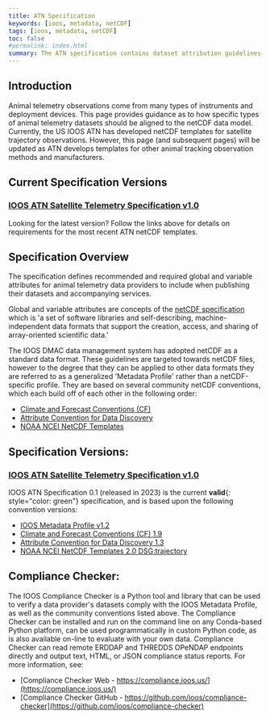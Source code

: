 ```yaml
---
title: ATN Specification
keywords: [ioos, metadata, netCDF]
tags: [ioos, metadata, netCDF]
toc: false
#permalink: index.html
summary: The ATN specification contains dataset attribution guidelines and examples which describe ATN's file format specification following the netCDF data model.
---
```


## **Introduction**

Animal telemetry observations come from many types of instruments and deployment devices. This page provides guidance as to how specific types of animal telemetry datasets should be aligned to the netCDF data model.
Currently, the US IOOS ATN has developed netCDF templates for satellite trajectory observations. However, this page (and subsequent pages) will be updated as ATN develops templates for other animal tracking observation methods and manufacturers.

## **Current Specification Versions**

### [**IOOS ATN Satellite Telemetry Specification v1.0**](atn-sat-telem-specification-v1-0.html)

Looking for the latest version?  Follow the links above for details on requirements for the most recent ATN netCDF templates.

## **Specification Overview**

The specification defines recommended and required global and variable attributes for animal telemetry data providers to include when publishing their datasets and accompanying services.

Global and variable attributes are concepts of the [netCDF specification](https://www.unidata.ucar.edu/software/netcdf/docs/) which is 'a set of software libraries and self-describing, machine-independent data formats that support the creation, access, and sharing of array-oriented scientific data.'  

The IOOS DMAC data management system has adopted netCDF as a standard data format.  These guidelines are targeted towards netCDF files, however to the degree that they can be applied to other data formats they are referred to as a generalized 'Metadata Profile' rather than a netCDF-specific profile.  They are based on several community netCDF conventions, which each build off of each other in the following order:

- [Climate and Forecast Conventions (CF)](http://cfconventions.org/)
- [Attribute Convention for Data Discovery](http://wiki.esipfed.org/index.php?title=Attribute_Convention_for_Data_Discovery)
- [NOAA NCEI NetCDF Templates](https://www.ncei.noaa.gov/netcdf-templates)

## Specification Versions:

### [**IOOS ATN Satellite Telemetry Specification v1.0**](atn-sat-telem-specification-v1-0.html)

IOOS ATN Specification 0.1 (released in 2023) is the current **valid**{: style="color: green"} specification, and is based upon the following convention versions:

- [IOOS Metadata Profile v1.2](https://ioos.github.io/ioos-metadata/ioos-metadata-profile-v1-2.html)
- [Climate and Forecast Conventions (CF) 1.9](http://cfconventions.org/Data/cf-conventions/cf-conventions-1.9/cf-conventions.html)
- [Attribute Convention for Data Discovery 1.3](http://wiki.esipfed.org/index.php/Attribute_Convention_for_Data_Discovery_1-3)
- [NOAA NCEI NetCDF Templates 2.0 DSG:trajectory](https://www.ncei.noaa.gov/data/oceans/ncei/formats/netcdf/v2.0/index.html)

## Compliance Checker:

The IOOS Compliance Checker is a Python tool and library that can be used to verify a data provider's datasets comply with the IOOS Metadata Profile, as well as the community conventions listed above.  The Compliance Checker can be installed and run on the command line on any Conda-based Python platform, can be used programmatically in custom Python code, as is also available on-line to evaluate with your own data.  Compliance Checker can read remote ERDDAP and THREDDS OPeNDAP endpoints directly and output text, HTML, or JSON compliance status reports.  For more information, see:

- [Compliance Checker Web - https://compliance.ioos.us/](https://compliance.ioos.us/)
- [Compliance Checker GitHub - https://github.com/ioos/compliance-checker](https://github.com/ioos/compliance-checker)
